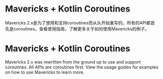 # Mavericks + Kotlin Coroutines

Mavericks 2.x是为了使用和支持coroutines而从头开始重写的。所有的API都首先是coroutines。查看使用指南，了解更多关于如何使用Mavericks的例子。
# Mavericks + Kotlin Coroutines

Mavericks 2.x was rewritten from the ground up to use and support coroutines. All APIs are coroutines first. View the usage guides for examples on how to use Mavericks to learn more.
